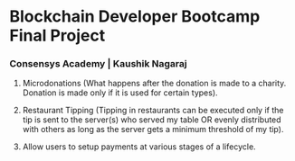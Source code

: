 # Blockchain Developer Bootcamp Final Project
### Consensys Academy | Kaushik Nagaraj

1. Microdonations (What happens after the donation is made to a charity. Donation is made only if it is used for certain types).

2. Restaurant Tipping (Tipping in restaurants can be executed only if the tip is sent to the server(s) who served my table OR evenly distributed with others as long as the server gets a minimum threshold of my tip).

3. Allow users to setup payments at various stages of a lifecycle.

